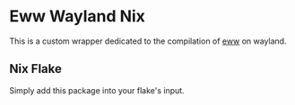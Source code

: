 # Eww Wayland Nix

This is a custom wrapper dedicated to the compilation of [eww](https://github.com/elkowar/eww/) on wayland.

## Nix Flake

Simply add this package into your flake's input.
